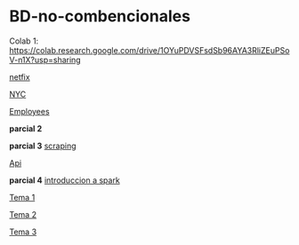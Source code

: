 # BD-no-combencionales

Colab 1: https://colab.research.google.com/drive/1OYuPDVSFsdSb96AYA3RliZEuPSoV-n1X?usp=sharing

[netfix](https://github.com/Marcos-Arturo-L-G/Netflix_tarea.git)

[NYC](https://github.com/Marcos-Arturo-L-G/NYC_tarea.git)

[Employees](https://github.com/Marcos-Arturo-L-G/Empleados_tareaBDNR.git)


**parcial 2**

**parcial 3**
[scraping](https://github.com/Marcos-Arturo-L-G/Proyecto-MongoDB---Puppeteer-project.git)

[Api](https://github.com/Marcos-Arturo-L-G/graphql-api-proyect-mongodb.git)

**parcial 4**
[introduccion a spark](https://drive.google.com/file/d/1F_mA1yiWc4x5UNMALntIhL1xWluTcLTZ/view?usp=sharing)

[Tema 1](https://colab.research.google.com/drive/10FXrnRI--sg5dWChOa7_iUwiqi-Lv1N0?usp=sharing)

[Tema 2](https://colab.research.google.com/drive/1GdNJ7d_41ovJ1GTHajYU15UZFN_TIRou?usp=sharing)

[Tema 3](https://colab.research.google.com/drive/1rgPozyiLcKm3796W-Jpg-wyzPj8FFPL3?usp=sharing)
